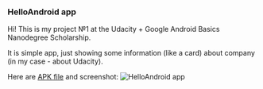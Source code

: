 ### HelloAndroid app

Hi! This is my project №1 at the Udacity + Google Android Basics Nanodegree Scholarship.

It is simple app, just showing some information (like a card) about company (in my case - about Udacity).

Here are [APK file](https://www.dropbox.com/s/lgb38kvhz0wzx3a/helloandroid.apk?dl=0) and screenshot:
![HelloAndroid app](https://image.ibb.co/dUMSNc/helloscreen_github.jpg)
